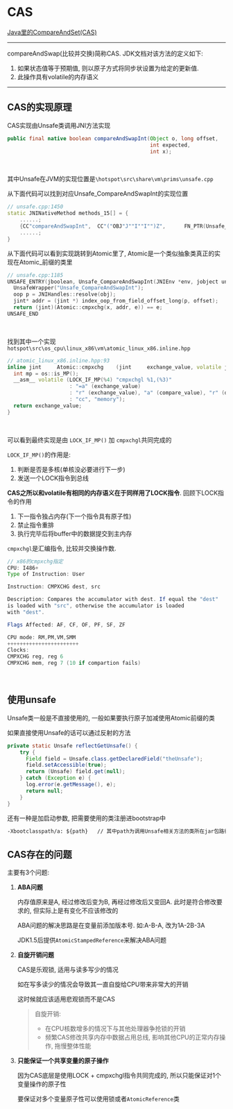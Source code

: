 # CAS

[Java里的CompareAndSet(CAS)](http://www.blogjava.net/mstar/archive/2013/04/24/398351.html)



---



compareAndSwap(比较并交换)简称CAS. JDK文档对该方法的定义如下:

1.  如果状态值等于预期值, 则以原子方式将同步状设置为给定的更新值. 
2.  此操作具有volatile的内存语义



---



## CAS的实现原理

CAS实现由Unsafe类调用JNI方法实现

```java
public final native boolean compareAndSwapInt(Object o, long offset,
                                              int expected,
                                              int x);
```

​	

其中Unsafe在JVM的实现位置是`\hotspot\src\share\vm\prims\unsafe.cpp`

从下面代码可以找到对应Unsafe_CompareAndSwapInt的实现位置

```C++
// unsafe.cpp:1450
static JNINativeMethod methods_15[] = {
	......;
    {CC"compareAndSwapInt",  CC"("OBJ"J""I""I"")Z",      FN_PTR(Unsafe_CompareAndSwapInt)},
    ......;
}
```

从下面代码可以看到实现跳转到Atomic里了, Atomic是一个类似抽象类真正的实现在Atomic_前缀的类里

```c++
// unsafe.cpp:1185
UNSAFE_ENTRY(jboolean, Unsafe_CompareAndSwapInt(JNIEnv *env, jobject unsafe, jobject obj, jlong offset, jint e, jint x))
  UnsafeWrapper("Unsafe_CompareAndSwapInt");
  oop p = JNIHandles::resolve(obj);
  jint* addr = (jint *) index_oop_from_field_offset_long(p, offset);
  return (jint)(Atomic::cmpxchg(x, addr, e)) == e;
UNSAFE_END
```

​	

找到其中一个实现`hotspot\src\os_cpu\linux_x86\vm\atomic_linux_x86.inline.hpp`

```c++
// atomic_linux_x86.inline.hpp:93
inline jint     Atomic::cmpxchg    (jint     exchange_value, volatile jint*     dest, jint     compare_value) {
  int mp = os::is_MP();
  __asm__ volatile (LOCK_IF_MP(%4) "cmpxchgl %1,(%3)"
                    : "=a" (exchange_value)
                    : "r" (exchange_value), "a" (compare_value), "r" (dest), "r" (mp)
                    : "cc", "memory");
  return exchange_value;
}
```

​	

可以看到最终实现是由 `LOCK_IF_MP()` 加 `cmpxchgl`共同完成的

`LOCK_IF_MP()`的作用是: 

1.  判断是否是多核(单核没必要进行下一步)
2.  发送一个LOCK指令到总线

**CAS之所以和volatile有相同的内存语义在于同样用了LOCK指令**. 回顾下LOCK指令的作用

1.  下一指令独占内存(下一个指令具有原子性)
2.  禁止指令重排
3.  执行完毕后将buffer中的数据提交到主内存

    

`cmpxchgl`是汇编指令, 比较并交换操作数. 

```java
// x86的cmpxchg指定
CPU: I486+
Type of Instruction: User

Instruction: CMPXCHG dest, src

Description: Compares the accumulator with dest. If equal the "dest"
is loaded with "src", otherwise the accumulator is loaded
with "dest".

Flags Affected: AF, CF, OF, PF, SF, ZF

CPU mode: RM,PM,VM,SMM
+++++++++++++++++++++++
Clocks:
CMPXCHG reg, reg 6
CMPXCHG mem, reg 7 (10 if compartion fails)
```

​	

## 使用unsafe

Unsafe类一般是不直接使用的, 一般如果要执行原子加减使用Atomic前缀的类

如果直接使用Unsafe的话可以通过反射的方法

```java
private static Unsafe reflectGetUnsafe() {
    try {
      Field field = Unsafe.class.getDeclaredField("theUnsafe");
      field.setAccessible(true);
      return (Unsafe) field.get(null);
    } catch (Exception e) {
      log.error(e.getMessage(), e);
      return null;
    }
}
```



还有一种是加启动参数, 把需要使用的类注册进bootstrap中

```cmd
-Xbootclasspath/a: ${path}   // 其中path为调用Unsafe相关方法的类所在jar包路径 
```



## CAS存在的问题

主要有3个问题:

1.  **ABA问题**

    内存值原来是A, 经过修改后变为B, 再经过修改后又变回A. 此时是符合修改要求的, 但实际上是有变化不应该修改的

    ABA问题的解决思路是在变量前添加版本号. 如:A-B-A, 改为1A-2B-3A

    JDK1.5后提供`AtomicStampedReference`来解决ABA问题

2.  **自旋开销问题**

    CAS是乐观锁, 适用与读多写少的情况

    如在写多读少的情况会导致其一直自旋给CPU带来非常大的开销

    这时候就应该适用悲观锁而不是CAS

    >   自旋开销:
    >
    >   *   在CPU核数增多的情况下与其他处理器争抢锁的开销
    >   *   频繁CAS修改共享内存中数据占用总线, 影响其他CPU的正常内存操作, 拖慢整体性能

3.  **只能保证一个共享变量的原子操作**

    因为CAS底层是使用LOCK + cmpxchgl指令共同完成的, 所以只能保证对1个变量操作的原子性

    要保证对多个变量原子性可以使用锁或者`AtomicReference`类

    



















